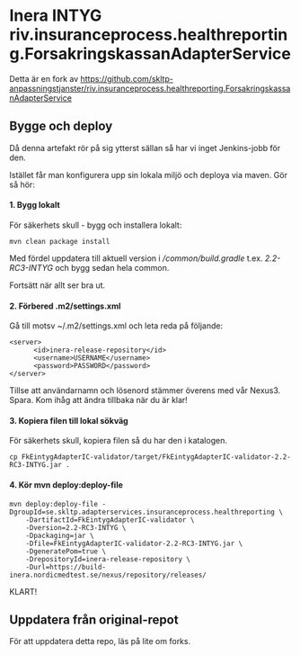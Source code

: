 # Inera INTYG riv.insuranceprocess.healthreporting.ForsakringskassanAdapterService

Detta är en fork av https://github.com/skltp-anpassningstjanster/riv.insuranceprocess.healthreporting.ForsakringskassanAdapterService

## Bygge och deploy
Då denna artefakt rör på sig ytterst sällan så har vi inget Jenkins-jobb för den.

Istället får man konfigurera upp sin lokala miljö och deploya via maven. Gör så hör:

#### 1. Bygg lokalt
För säkerhets skull - bygg och installera lokalt:

    mvn clean package install
    
Med fördel uppdatera till aktuell version i _/common/build.gradle_ t.ex. _2.2-RC3-INTYG_ och bygg sedan hela common.

Fortsätt när allt ser bra ut.

#### 2. Förbered .m2/settings.xml

Gå till motsv ~/.m2/settings.xml och leta reda på följande:

    <server>
          <id>inera-release-repository</id>
          <username>USERNAME</username>
          <password>PASSWORD</password>
    </server>

Tillse att användarnamn och lösenord stämmer överens med vår Nexus3. Spara. Kom ihåg att ändra tillbaka när du är klar!

#### 3. Kopiera filen till lokal sökväg
För säkerhets skull, kopiera filen så du har den i katalogen.

    cp FkEintygAdapterIC-validator/target/FkEintygAdapterIC-validator-2.2-RC3-INTYG.jar .

#### 4. Kör mvn deploy:deploy-file

    mvn deploy:deploy-file -DgroupId=se.skltp.adapterservices.insuranceprocess.healthreporting \
        -DartifactId=FkEintygAdapterIC-validator \
        -Dversion=2.2-RC3-INTYG \
        -Dpackaging=jar \
        -Dfile=FkEintygAdapterIC-validator-2.2-RC3-INTYG.jar \
        -DgeneratePom=true \
        -DrepositoryId=inera-release-repository \
        -Durl=https://build-inera.nordicmedtest.se/nexus/repository/releases/
        
        
KLART!

## Uppdatera från original-repot
För att uppdatera detta repo, läs på lite om forks.


